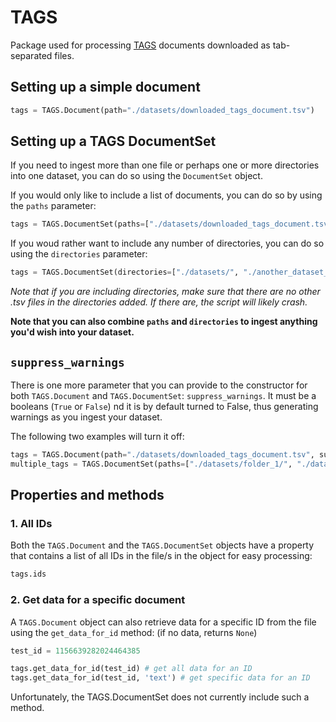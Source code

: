 # TAGS

Package used for processing [TAGS](https://tags.hawksey.info/) documents downloaded as tab-separated files.


## Setting up a simple document

```python
tags = TAGS.Document(path="./datasets/downloaded_tags_document.tsv")
```

## Setting up a TAGS DocumentSet

If you need to ingest more than one file or perhaps one or more directories into one dataset, you can do so using the `DocumentSet` object.

If you would only like to include a list of documents, you can do so by using the `paths` parameter:

```python
tags = TAGS.DocumentSet(paths=["./datasets/downloaded_tags_document.tsv", "./datasets/another_downloaded_tags_document.tsv"])
```

If you woud rather want to include any number of directories, you can do so using the `directories` parameter:

```python
tags = TAGS.DocumentSet(directories=["./datasets/", "./another_dataset_folder/"])
```

*Note that if you are including directories, make sure that there are no other .tsv files in the directories added. If there are, the script will likely crash.*

**Note that you can also combine `paths` and `directories` to ingest anything you'd wish into your dataset.**

## `suppress_warnings`

There is one more parameter that you can provide to the constructor for both `TAGS.Document` and `TAGS.DocumentSet`: `suppress_warnings`. It must be a booleans (`True` or `False`) nd it is by default turned to False, thus generating warnings as you ingest your dataset.

The following two examples will turn it off:

```python
tags = TAGS.Document(path="./datasets/downloaded_tags_document.tsv", suppress_warnings=True)
multiple_tags = TAGS.DocumentSet(paths=["./datasets/folder_1/", "./datasets/folder_2/"], suppress_warnings=True)
```

## Properties and methods

### 1. All IDs

Both the `TAGS.Document` and the `TAGS.DocumentSet` objects have a property that contains a list of all IDs in the file/s in the object for easy processing:

```python
tags.ids
```

### 2. Get data for a specific document

A `TAGS.Document` object can also retrieve data for a specific ID from the file using the `get_data_for_id` method: (if no data, returns `None`)

```python
test_id = 1156639282024464385

tags.get_data_for_id(test_id) # get all data for an ID
tags.get_data_for_id(test_id, 'text') # get specific data for an ID
```

Unfortunately, the TAGS.DocumentSet does not currently include such a method.
